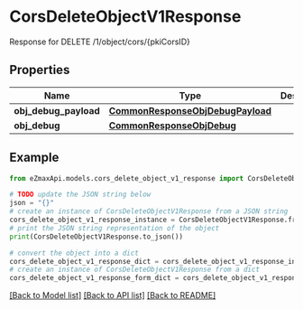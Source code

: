 # CorsDeleteObjectV1Response

Response for DELETE /1/object/cors/{pkiCorsID}

## Properties

Name | Type | Description | Notes
------------ | ------------- | ------------- | -------------
**obj_debug_payload** | [**CommonResponseObjDebugPayload**](CommonResponseObjDebugPayload.md) |  | 
**obj_debug** | [**CommonResponseObjDebug**](CommonResponseObjDebug.md) |  | [optional] 

## Example

```python
from eZmaxApi.models.cors_delete_object_v1_response import CorsDeleteObjectV1Response

# TODO update the JSON string below
json = "{}"
# create an instance of CorsDeleteObjectV1Response from a JSON string
cors_delete_object_v1_response_instance = CorsDeleteObjectV1Response.from_json(json)
# print the JSON string representation of the object
print(CorsDeleteObjectV1Response.to_json())

# convert the object into a dict
cors_delete_object_v1_response_dict = cors_delete_object_v1_response_instance.to_dict()
# create an instance of CorsDeleteObjectV1Response from a dict
cors_delete_object_v1_response_form_dict = cors_delete_object_v1_response.from_dict(cors_delete_object_v1_response_dict)
```
[[Back to Model list]](../README.md#documentation-for-models) [[Back to API list]](../README.md#documentation-for-api-endpoints) [[Back to README]](../README.md)


